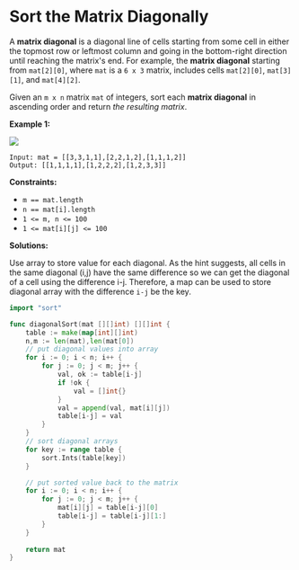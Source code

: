 # Sort the Matrix Diagonally

A  **matrix diagonal**  is a diagonal line of cells starting from some cell in either the topmost row or leftmost column and going in the bottom-right direction until reaching the matrix's end. For example, the  **matrix diagonal**  starting from  `mat[2][0]`, where  `mat`  is a  `6 x 3`  matrix, includes cells  `mat[2][0]`,  `mat[3][1]`, and  `mat[4][2]`.

Given an  `m x n`  matrix  `mat`  of integers, sort each  **matrix diagonal**  in ascending order and return  _the resulting matrix_.

**Example 1:**

![](https://assets.leetcode.com/uploads/2020/01/21/1482_example_1_2.png)

	Input: mat = [[3,3,1,1],[2,2,1,2],[1,1,1,2]]
	Output: [[1,1,1,1],[1,2,2,2],[1,2,3,3]]

**Constraints:**

-   `m == mat.length`
-   `n == mat[i].length`
-   `1 <= m, n <= 100`
-   `1 <= mat[i][j] <= 100`

**Solutions:**

Use array to store value for each diagonal. 
As the hint suggests, all cells in the same diagonal (i,j) have the same difference so we can get the diagonal of a cell using the difference i-j. 
Therefore, a map can be used to store diagonal array with the difference `i-j` be the key.

```go
import "sort"

func diagonalSort(mat [][]int) [][]int {
    table := make(map[int][]int)
    n,m := len(mat),len(mat[0])
    // put diagonal values into array
    for i := 0; i < n; i++ {
        for j := 0; j < m; j++ {
            val, ok := table[i-j]
            if !ok {
                val = []int{}
            }
            val = append(val, mat[i][j])
            table[i-j] = val
        }
    }
    // sort diagonal arrays
    for key := range table {
        sort.Ints(table[key])       
    }

    // put sorted value back to the matrix
    for i := 0; i < n; i++ {
        for j := 0; j < m; j++ {
            mat[i][j] = table[i-j][0]
            table[i-j] = table[i-j][1:]
        }
    }
    
    return mat
}
``` 